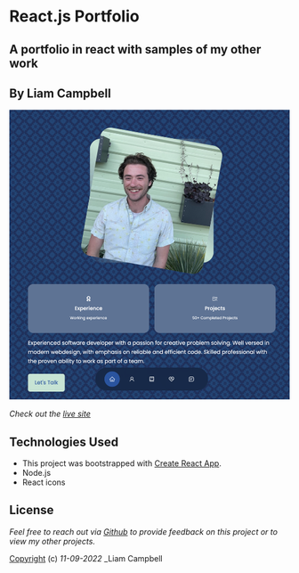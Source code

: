 # React.js Portfolio

## A portfolio in react with samples of my other work

## By Liam Campbell

![Site example](src/assets/exampleforRM.png)

_Check out the [live site](https://lcmpbll.github.io/react-portfolio/)_

## Technologies Used

* This project was bootstrapped with [Create React App](https://github.com/facebook/create-react-app).
* Node.js
* React icons

## License

_Feel free to reach out via [Github](github.com.lcmpbll) to provide feedback on this project or to view my other projects._

[Copyright](LICENSE) (c) _11-09-2022_ _Liam Campbell

